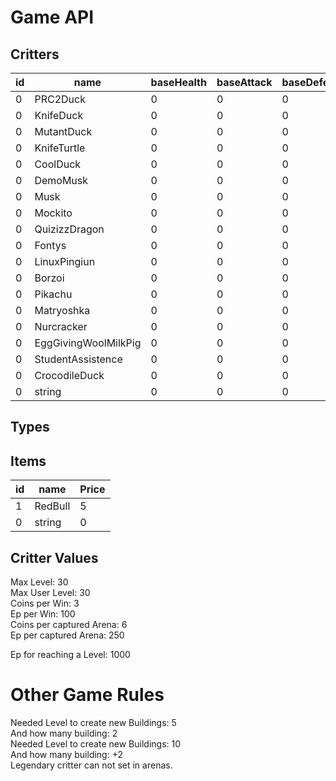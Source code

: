 # Game API<br>

## Critters<br>
| id | name                | baseHealth | baseAttack | baseDefence | baseSpeed |attack1   |attack2   |attack3   |attack4   |Evolution            |
|----|---------------------|------------|------------|-------------|-----------|----------|----------|----------|----------|---------------------|
| 0  | PRC2Duck            | 0          | 0          | 0           | 0         |0         |0         |0         |0         |KnifeDuck
| 0  | KnifeDuck           | 0          | 0          | 0           | 0         |0         |0         |0         |0         |MutantDuck
| 0  | MutantDuck          | 0          | 0          | 0           | 0         |0         |0         |0         |0         |
| 0  | KnifeTurtle         | 0          | 0          | 0           | 0         |0         |0         |0         |0         |
| 0  | CoolDuck            | 0          | 0          | 0           | 0         |0         |0         |0         |0         |
| 0  | DemoMusk            | 0          | 0          | 0           | 0         |0         |0         |0         |0         |Musk
| 0  | Musk                | 0          | 0          | 0           | 0         |0         |0         |0         |0         |
| 0  | Mockito             | 0          | 0          | 0           | 0         |0         |0         |0         |0         |
| 0  | QuizizzDragon       | 0          | 0          | 0           | 0         |0         |0         |0         |0         |
| 0  | Fontys              | 0          | 0          | 0           | 0         |0         |0         |0         |0         |
| 0  | LinuxPingiun        | 0          | 0          | 0           | 0         |0         |0         |0         |0         |
| 0  | Borzoi              | 0          | 0          | 0           | 0         |0         |0         |0         |0         |
| 0  | Pikachu             | 0          | 0          | 0           | 0         |0         |0         |0         |0         |
| 0  | Matryoshka          | 0          | 0          | 0           | 0         |0         |0         |0         |0         |
| 0  | Nurcracker          | 0          | 0          | 0           | 0         |0         |0         |0         |0         |
| 0  | EggGivingWoolMilkPig| 0          | 0          | 0           | 0         |0         |0         |0         |0         |
| 0  | StudentAssistence   | 0          | 0          | 0           | 0         |0         |0         |0         |0         |
| 0  | CrocodileDuck       | 0          | 0          | 0           | 0         |0         |0         |0         |0         |
| 0  | string              | 0          | 0          | 0           | 0         |0         |0         |0         |0         |

## Types<br>

## Items<br>
| id | name       | Price |
|----|------------|-------|
| 1  | RedBull    | 5     |
| 0  | string     | 0     |

## Critter Values<br>
Max Level: 30<br>
Max User Level: 30<br>
Coins per Win: 3 <br>
Ep per Win: 100<br>
Coins per captured Arena: 6<br>
Ep per captured Arena: 250<br>

Ep for reaching a Level: 1000 <br>

# Other Game Rules<br>
Needed Level to create new Buildings: 5<br>
And how many building: 2<br>
Needed Level to create new Buildings: 10<br>
And how many building: +2<br>
Legendary critter can not set in arenas.<br>

